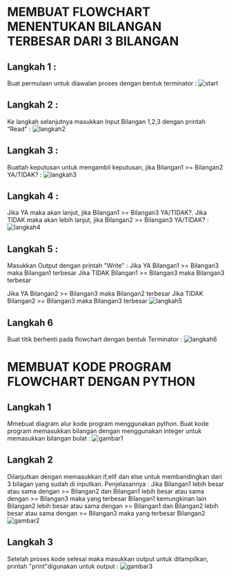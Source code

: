 # MEMBUAT FLOWCHART MENENTUKAN BILANGAN TERBESAR DARI  3 BILANGAN

## Langkah 1 :

Buat permulaan untuk diawalan proses dengan bentuk terminator :
![start](https://github.com/user-attachments/assets/e117ac14-23e8-4b06-a911-66e76d56543b)

## Langkah 2 :

Ke langkah selanjutnya masukkan Input Bilangan 1,2,3 dengan printah "Read" :
![langkah2](https://github.com/user-attachments/assets/4a246847-7f0f-4053-bcf2-e4f43d407c96)

## Langkah 3 :

Buatlah keputusan untuk mengambil keputusan, jika Bilangan1 >= Bilangan2 YA/TIDAK? :
![langkah3](https://github.com/user-attachments/assets/6669baf8-9d91-412d-a3f1-10f0ed6a0d63)

## Langkah 4 :

Jika YA maka akan lanjut, jika Bilangan1 >= Bilangan3 YA/TIDAK?. Jika TIDAK maka akan lebih lanjut,
jika Bilangan2 >= Bilangan3 YA/TIDAK? :
![langkah4](https://github.com/user-attachments/assets/d04856f4-d4cd-4f89-bd4b-88b32c2824b1)

## Langkah 5 :

Masukkan Output dengan printah "Write" :
Jika YA Bilangan1 >= Bilangan3 maka Bilangan1 terbesar Jika TIDAK Bilangan1 >= Bilangan3 maka Bilangan3 terbesar

Jika YA Bilangan2 >= Bilangan3 maka Bilangan2 terbesar Jika TIDAK Bilangan2 >= Bilangan3 maka Bilangan3 terbesar
![langkah5](https://github.com/user-attachments/assets/74a00115-936a-48d1-9b7b-6c2b38da0554)

## Langkah 6

Buat titik berhenti pada flowchart dengan bentuk Terminator :
![langkah6](https://github.com/user-attachments/assets/1fb8f000-be37-4840-b036-0b59fc72821e)

# MEMBUAT KODE PROGRAM FLOWCHART DENGAN PYTHON

## Langkah 1

Mmebuat diagram alur kode program menggunakan python. Buat kode program memasukkan bilangan dengan menggunakan integer untuk memasukkan bilangan bulat :
![gambar1](https://github.com/user-attachments/assets/c8e710a0-4125-405c-9545-8fe10cd50b73)

## Langkah 2 

Dilanjutkan dengan memasukkan if,elif dan else untuk membandingkan dari 3 bilagan yang sudah di inputkan. Penjelasannya :
Jika Bilangan1 lebih besar atau sama dengan >= Bilangan2 dan Bilangan1 lebih besar atau sama dengan >= Bilangan3 maka yang terbesar Bilangan1 
kemungkinan lain Bilangan2 lebih besar atau sama dengan >= Bilangan1 dan Bilangan2 lebih besar atau sama dengan >= Bilangan3 maka yang terbesar Bilangan2
![gambar2](https://github.com/user-attachments/assets/f191d329-6a0a-4fef-a1a3-49170a6ceb8b)

## Langkah 3

Setelah proses kode selesai maka masukkan output untuk ditampilkan, printah "print"digunakan untuk output :
![gambar3](https://github.com/user-attachments/assets/87c668b8-343f-4c92-a188-6ed7291f16ba)





